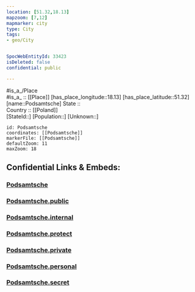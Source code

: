 ```yaml
---
location: [51.32,18.13] 
mapzoom: [7,12] 
mapmarker: city 
type: City
tags:
- geo/City


SpocWebEntityId: 33423
isDeleted: false
confidential: public

---
```

#is_a_/Place  
#is_a_ :: [[Place]] 
[has_place_longitude::18.13] 
[has_place_latitude::51.32] 
[name::Podsamtsche] 
State ::  
Country :: [[Poland]]  
[StateId::] 
[Population::] 
[Unknown::] 


```leaflet
id: Podsamtsche
coordinates: [[Podsamtsche]] 
markerFile: [[Podsamtsche]] 
defaultZoom: 11 
maxZoom: 18
```


## Confidential Links & Embeds: 

### [Podsamtsche](/_Standards/Earth/Continent/Europe/Europe~East/Poland/Provinces~Poland/Łódź,Province/City/Podsamtsche.md) 

### [Podsamtsche.public](/_public/Earth/Continent/Europe/Europe~East/Poland/Provinces~Poland/Łódź,Province/City/Podsamtsche.public.md) 

### [Podsamtsche.internal](/_internal/Earth/Continent/Europe/Europe~East/Poland/Provinces~Poland/Łódź,Province/City/Podsamtsche.internal.md) 

### [Podsamtsche.protect](/_protect/Earth/Continent/Europe/Europe~East/Poland/Provinces~Poland/Łódź,Province/City/Podsamtsche.protect.md) 

### [Podsamtsche.private](/_private/Earth/Continent/Europe/Europe~East/Poland/Provinces~Poland/Łódź,Province/City/Podsamtsche.private.md) 

### [Podsamtsche.personal](/_personal/Earth/Continent/Europe/Europe~East/Poland/Provinces~Poland/Łódź,Province/City/Podsamtsche.personal.md) 

### [Podsamtsche.secret](/_secret/Earth/Continent/Europe/Europe~East/Poland/Provinces~Poland/Łódź,Province/City/Podsamtsche.secret.md)


